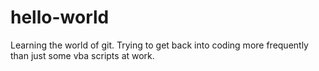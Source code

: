 # hello-world

Learning the world of git. Trying to get back into coding more frequently than just some vba scripts at work.
